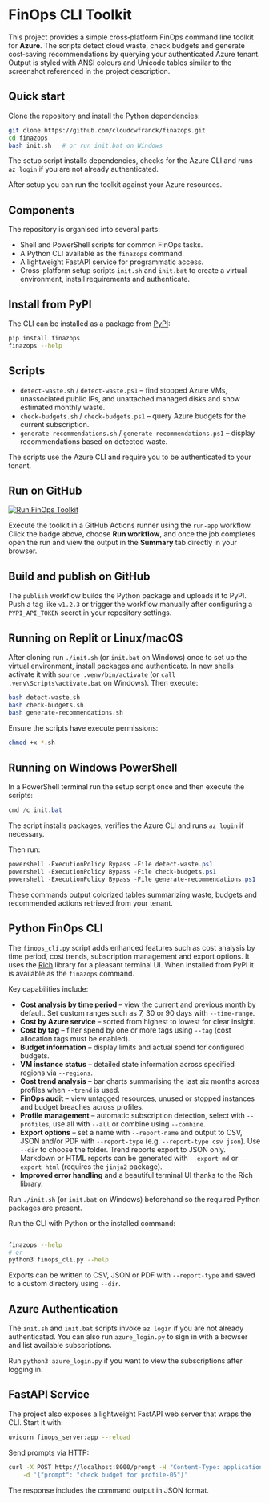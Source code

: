 # FinOps CLI Toolkit

This project provides a simple cross‑platform FinOps command line toolkit for **Azure**.
The scripts detect cloud waste, check budgets and generate cost‑saving recommendations by querying your authenticated Azure tenant.
Output is styled with ANSI colours and Unicode tables similar to the screenshot referenced in the project description.

## Quick start

Clone the repository and install the Python dependencies:

```bash
git clone https://github.com/cloudcwfranck/finazops.git
cd finazops
bash init.sh   # or run init.bat on Windows
```

The setup script installs dependencies, checks for the Azure CLI and runs `az login` if you are not already authenticated.

After setup you can run the toolkit against your Azure resources.

## Components

The repository is organised into several parts:

- Shell and PowerShell scripts for common FinOps tasks.
- A Python CLI available as the `finazops` command.
- A lightweight FastAPI service for programmatic access.
- Cross-platform setup scripts `init.sh` and `init.bat` to create a virtual environment, install requirements and authenticate.

## Install from PyPI

The CLI can be installed as a package from [PyPI](https://pypi.org/project/finazops/):

```bash
pip install finazops
finazops --help
```

## Scripts

- `detect-waste.sh` / `detect-waste.ps1` – find stopped Azure VMs, unassociated public IPs, and unattached managed disks and show estimated monthly waste.
- `check-budgets.sh` / `check-budgets.ps1` – query Azure budgets for the current subscription.
- `generate-recommendations.sh` / `generate-recommendations.ps1` – display recommendations based on detected waste.

The scripts use the Azure CLI and require you to be authenticated to your tenant.

## Run on GitHub

[![Run FinOps Toolkit](https://github.com/cloudcwfranck/finazops/actions/workflows/run-app.yml/badge.svg?branch=main)](https://github.com/cloudcwfranck/finazops/actions/workflows/run-app.yml)

Execute the toolkit in a GitHub Actions runner using the `run-app` workflow.
Click the badge above, choose **Run workflow**, and once the job completes open
the run and view the output in the **Summary** tab directly in your browser.

## Build and publish on GitHub

The `publish` workflow builds the Python package and uploads it to PyPI. Push a
tag like `v1.2.3` or trigger the workflow manually after configuring a
`PYPI_API_TOKEN` secret in your repository settings.


## Running on Replit or Linux/macOS

After cloning run `./init.sh` (or `init.bat` on Windows) once to set up the virtual environment, install packages and authenticate. In new shells activate it with `source .venv/bin/activate` (or `call .venv\Scripts\activate.bat` on Windows). Then execute:

```bash
bash detect-waste.sh
bash check-budgets.sh
bash generate-recommendations.sh
```

Ensure the scripts have execute permissions:

```bash
chmod +x *.sh
```

## Running on Windows PowerShell

In a PowerShell terminal run the setup script once and then execute the scripts:

```powershell
cmd /c init.bat
```

The script installs packages, verifies the Azure CLI and runs `az login` if necessary.

Then run:

```powershell
powershell -ExecutionPolicy Bypass -File detect-waste.ps1
powershell -ExecutionPolicy Bypass -File check-budgets.ps1
powershell -ExecutionPolicy Bypass -File generate-recommendations.ps1
```

These commands output colorized tables summarizing waste, budgets and recommended actions retrieved from your tenant.


## Python FinOps CLI

The `finops_cli.py` script adds enhanced features such as cost analysis by time period, cost trends, subscription management and export options. It uses the [Rich](https://pypi.org/project/rich/) library for a pleasant terminal UI. When installed from PyPI it is available as the `finazops` command.

Key capabilities include:

* **Cost analysis by time period** – view the current and previous month by default. Set custom ranges such as 7, 30 or 90 days with `--time-range`.
* **Cost by Azure service** – sorted from highest to lowest for clear insight.
* **Cost by tag** – filter spend by one or more tags using `--tag` (cost allocation tags must be enabled).
* **Budget information** – display limits and actual spend for configured budgets.
* **VM instance status** – detailed state information across specified regions via `--regions`.
* **Cost trend analysis** – bar charts summarising the last six months across profiles when `--trend` is used.
* **FinOps audit** – view untagged resources, unused or stopped instances and budget breaches across profiles.
* **Profile management** – automatic subscription detection, select with `--profiles`, use all with `--all` or combine using `--combine`.
* **Export options** – set a name with `--report-name` and output to CSV, JSON and/or PDF with `--report-type` (e.g. `--report-type csv json`). Use `--dir` to choose the folder. Trend reports export to JSON only. Markdown or HTML reports can be generated with `--export md` or `--export html` (requires the `jinja2` package).
* **Improved error handling** and a beautiful terminal UI thanks to the Rich library.

Run `./init.sh` (or `init.bat` on Windows) beforehand so the required Python packages are present.

Run the CLI with Python or the installed command:

```bash

finazops --help
# or
python3 finops_cli.py --help
```

Exports can be written to CSV, JSON or PDF with `--report-type` and saved to a custom directory using `--dir`.

## Azure Authentication

The `init.sh` and `init.bat` scripts invoke `az login` if you are not already authenticated.
You can also run `azure_login.py` to sign in with a browser and list available subscriptions.

Run `python3 azure_login.py` if you want to view the subscriptions after logging in.

## FastAPI Service

The project also exposes a lightweight FastAPI web server that wraps the CLI.
Start it with:

```bash
uvicorn finops_server:app --reload
```

Send prompts via HTTP:

```bash
curl -X POST http://localhost:8000/prompt -H "Content-Type: application/json" \
    -d '{"prompt": "check budget for profile-05"}'
```

The response includes the command output in JSON format.

